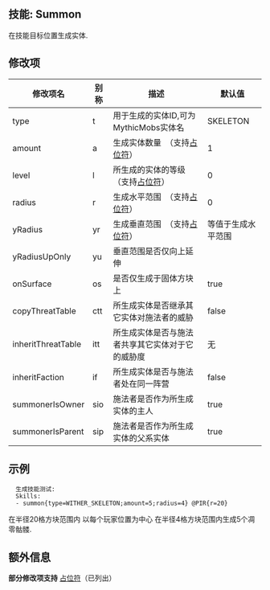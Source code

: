 技能: Summon
--------------------------

在技能目标位置生成实体.

修改项
----------

| 修改项名 | 别称    | 描述                                                                                                    | 默认值 |
|-----------|------------|----------------------------------------------------------------------------------------------------------------|---------------|
| type               | t       | 用于生成的实体ID,可为MythicMobs实体名 | SKELETON      |
| amount             | a       | 生成实体数量　（支持[占位符](/技能/占位符)）                                             | 1             |
| level              | l       | 所生成的实体的等级　（支持[占位符](/技能/占位符)）                                                     | 0             |
| radius             | r       | 生成水平范围　（支持[占位符](/技能/占位符)）                    | 0             |
| yRadius            | yr      | 生成垂直范围　（支持[占位符](/技能/占位符)）                                                          | 等值于生成水平范围        |
| yRadiusUpOnly      | yu      | 垂直范围是否仅向上延伸         |
| onSurface          | os      | 是否仅生成于固体方块上                                                                        | true          |
| copyThreatTable    | ctt     | 所生成实体是否继承其它实体对施法者的威胁 | false         |
| inheritThreatTable | itt     | 所生成实体是否与施法者共享其它实体对于它的威胁度 | 无 |
| inheritFaction     | if      | 所生成实体是否与施法者处在同一阵营                                                                        | false |
| summonerIsOwner | sio | 施法者是否作为所生成实体的主人 | true |
| summonerIsParent | sip | 施法者是否作为所生成实体的父系实体 | true |

示例
--------

      生成技能测试:
      Skills:
      - summon{type=WITHER_SKELETON;amount=5;radius=4} @PIR{r=20}

在半径20格方块范围内 以每个玩家位置为中心 在半径4格方块范围内生成5个凋零骷髅.

额外信息
-------

**部分修改项支持** [占位符](/技能/占位符)（已列出）
